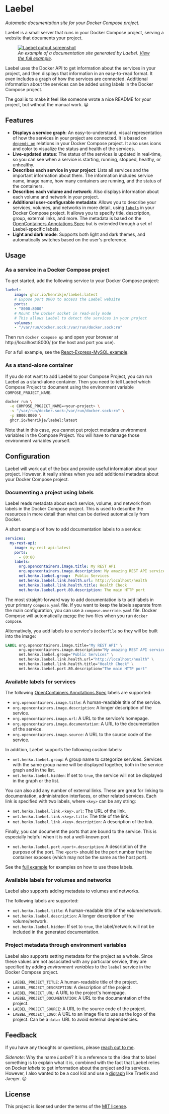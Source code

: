 # Laebel

_Automatic documentation site for your Docker Compose project._

Laebel is a small server that runs in your Docker Compose project, serving a website that documents your project.

<figure>
<a href="./examples/react-express-mysql/README.md"><img src="./examples/react-express-mysql/laebel-example-screenshot.png" alt="Laebel output screenshot"></a>
<figcaption><em>An example of a documentation site generated by Laebel. <a href="./examples/react-express-mysql/README.md">View the full example</a>.</em></figcaption>
</figure>
<p></p>

Laebel uses the Docker API to get information about the services in your project,
and then displays that information in an easy-to-read format.
It even includes a graph of how the services are connected.
Additional information about the services can be added using labels in the Docker Compose project.

The goal is to make it feel like someone wrote a nice README for your project, but without the manual work. 😀

## Features

- **Displays a service graph**: An easy-to-understand, visual representation of how the services in your project are connected. 
  It is based on [`depends_on`](https://docs.docker.com/reference/compose-file/services/#depends_on) relations in your Docker Compose project. 
  It also uses icons and color to visualize the status and health of the services.
- **Live-updated status**: The status of the services is updated in real-time, so you can see when a service is starting, running, stopped, healthy, or unhealthy.
- **Describes each service in your project**: Lists all services and the important information about them.
  The information includes service name, image name, how many containers are running, and the status of the containers.
- **Describes each volume and network**: Also displays information about each volume and network in your project.
- **Additional user-configurable metadata**: Allows you to describe your services, volumes, and networks in more detail, 
  using [`labels`](https://docs.docker.com/reference/compose-file/services/#labels) in your Docker Compose project.
  It allows you to specify title, description, group, external links, and more.
  The metadata is based on the [OpenContainers Annotations Spec](https://specs.opencontainers.org/image-spec/annotations/) 
  but is extended through a set of Laebel-specific labels.
- **Light and dark mode**: Supports both light and dark themes, and automatically switches based on the user's preference.

## Usage

### As a service in a Docker Compose project

To get started, add the following service to your Docker Compose project:

```yaml
laebel:
    image: ghcr.io/henrikje/laebel:latest
    # Expose port 8000 to access the Laebel website
    ports:
    - "8000:8000"
    # Mount the Docker socket in read-only mode
    # This allows Laebel to detect the services in your project
    volumes:
    - "/var/run/docker.sock:/var/run/docker.sock:ro"
```

Then run `docker compose up` and open your browser at http://localhost:8000/ (or the host and port you use).

For a full example, see the [React-Express-MySQL example](./examples/react-express-mysql/README.md).

### As a stand-alone container

If you do not want to add Laebel to your Compose Project, you can run Laebel as a stand-alone container.
Then you need to tell Laebel which Compose Project to document using the environment variable `COMPOSE_PROJECT_NAME`.

```bash
docker run \
  -e COMPOSE_PROJECT_NAME=<your-project> \
  -v "/var/run/docker.sock:/var/run/docker.sock:ro" \
  -p 8000:8000 \
  ghcr.io/henrikje/laebel:latest
```

Note that in this case, you cannot put project metadata environment variables in the Compose Project.
You will have to manage those environment variables yourself.

## Configuration

Laebel will work out of the box and provide useful information about your project.
However, it really shines when you add additional metadata about your Docker Compose project.

### Documenting a project using labels

Laebel reads metadata about each service, volume, and network from labels in the Docker Compose project.
This is used to describe the resources in more detail than what can be derived automatically from Docker.

A short example of how to add documentation labels to a service:

```yaml
services:
  my-rest-api:
    image: my-rest-api:latest
    ports:
      - 80:80
    labels:
      org.opencontainers.image.title: My REST API
      org.opencontainers.image.description: My amazing REST API service that does cool things.
      net.henko.laebel.group:  Public Services
      net.henko.laebel.link.health.url: http://localhost/health
      net.henko.laebel.link.health.title: Health Check
      net.henko.laebel.port.80.description: The main HTTP port
```

The most straight-forward way to add documentation is to add labels in your primary `compose.yaml` file.
If you want to keep the labels separate from the main configuration, you can use a `compose.override.yaml` file.
Docker Compose will automatically [merge](https://docs.docker.com/compose/how-tos/multiple-compose-files/merge/) the two files
when you run `docker compose`.

Alternatively, you add labels to a service's `Dockerfile` so they will be built into the image:

```Dockerfile
LABEL org.opencontainers.image.title="My REST API" \
      org.opencontainers.image.description="My amazing REST API service that does cool things." \
      net.henko.laebel.group="Public Services" \
      net.henko.laebel.link.health.url="http://localhost/health" \
      net.henko.laebel.link.health.title="Health Check" \
      net.henko.laebel.port.80.description="The main HTTP port"
```

### Available labels for services

The following [OpenContainers Annotations Spec](https://specs.opencontainers.org/image-spec/annotations/) labels are supported:

- `org.opencontainers.image.title`: A human-readable title of the service.
- `org.opencontainers.image.description`: A longer description of the service.
- `org.opencontainers.image.url`: A URL to the service's homepage.
- `org.opencontainers.image.documentation`: A URL to the documentation of the service.
- `org.opencontainers.image.source`: A URL to the source code of the service.

In addition, Laebel supports the following custom labels:

- `net.henko.laebel.group`: A group name to categorize services.
  Services with the same group name will be displayed together, both in the service graph and in the list.
- `net.henko.laebel.hidden`: If set to `true`, the service will not be displayed in the graph or the list.

You can also add any number of external links.
These are great for linking to documentation, administration interfaces, or other related services.
Each link is specified with two labels, where `<key>` can be any string:

- `net.henko.laebel.link.<key>.url`: The URL of the link.
- `net.henko.laebel.link.<key>.title`: The title of the link.
- `net.henko.laebel.link.<key>.description`: A description of the link.

Finally, you can document the ports that are bound to the service.
This is especially helpful when it is not a well-known port.

- `net.henko.laebel.port.<port>.description`: A description of the purpose of the port.
  The `<port>` should be the port number that the container exposes (which may not be the same as the host port).

See the [full example](./examples/react-express-mysql/README.md) for examples on how to use these labels.

### Available labels for volumes and networks

Laebel also supports adding metadata to volumes and networks.

The following labels are supported:

- `net.henko.laebel.title`: A human-readable title of the volume/network.
- `net.henko.laebel.description`: A longer description of the volume/network.
- `net.henko.laebel.hidden`: If set to `true`, the label/network will not be included in the generated documentation.

### Project metadata through environment variables

Laebel also supports setting metadata for the project as a whole.
Since these values are not associated with any particular service, 
they are specified by adding _environment variables_ to the `laebel` service in the Docker Compose project.

- `LAEBEL_PROJECT_TITLE`: A human-readable title of the project.
- `LAEBEL_PROJECT_DESCRIPTION`: A description of the project.
- `LAEBEL_PROJECT_URL`: A URL to the project's homepage.
- `LAEBEL_PROJECT_DOCUMENTATION`: A URL to the documentation of the project.
- `LAEBEL_PROJECT_SOURCE`: A URL to the source code of the project.
- `LAEBEL_PROJECT_LOGO`: A URL to an image file to use as the logo of the project.
  Can be a `data:` URL to avoid external dependencies.

## Feedback

If you have any thoughts or questions, please [reach out to me](https://henko.net/contact/).

_Sidenote_: Why the name _Laebel_? 
It is a reference to the idea that to label something is to explain what it is,
combined with the fact that Laebel relies on Docker _labels_ to get information about the project and its services.
However, I also wanted to be a cool kid and use a [digraph](https://en.wikipedia.org/wiki/Digraph_(orthography)) like Traefik and Jaeger. 😉

## License

This project is licensed under the terms of the [MIT license](LICENSE.md).
